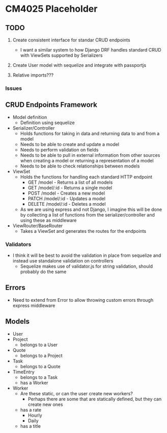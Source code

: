 # CM4025 Placeholder

## TODO
1. Create consistent interface for standar CRUD endpoints
   - I want a similar system to how Django DRF handles standard CRUD with ViewSets supported by Serializers

2. Create User model with sequelize and integrate with passportjs
3. Relative imports???

### Issues



## CRUD Endpoints Framework

- Model definition
  - Definition using sequelize
- Serializer/Controller
  - Holds functions for taking in data and returning data to and from a model
  - Needs to be able to create and update a model
  - Needs to perform validation on fields
  - Needs to be able to pull in external information from other sources when creating a model or returning a representation of a model
  - Needs to be able to check relationships between models
- ViewSet
  - Holds the functions for handling each standard HTTP endpoint
    - GET /model - Returns a list of all models
    - GET /model/:id - Returns a single model
    - POST /model - Creates a new model
    - PATCH /model/:id - Updates a model
    - DELETE /model/:id - Deletes a model
  - As we are using express and not Django, I imagine this will be done by collecting a list of functions from the serializer/controller and using these as middleware
- ViewRouter/BaseRouter
  - Takes a ViewSet and generates the routes for the endpoints
  

### Validators

- I think it will be best to avoid the validation in place from sequelize and instead use standalone validation on controllers
  - Sequelize makes use of validator.js for string validation, should probably do the same

  

## Errors

- Need to extend from Error to allow throwing custom errors through express middleware

## Models

- User
- Project
  - belongs to a User
- Quote
  - belongs to a Project
- Task
  - belongs to a Quote
- TimeEntry
  - belongs to a Task
  - has a Worker
- Worker
  - Are these static, or can the user create new workers?
    - Perhaps there are some that are statically defined, but they can create new ones
  - has a rate
    - Hourly
    - Daily
  - has a title
  

